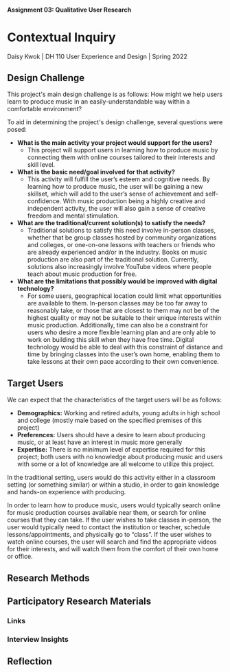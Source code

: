 #### Assignment 03: Qualitative User Research 
# Contextual Inquiry
Daisy Kwok | DH 110 User Experience and Design | Spring 2022

## Design Challenge
This project's main design challenge is as follows: How might we help users learn to produce music in an easily-understandable way within a comfortable environment?

To aid in determining the project's design challenge, several questions were posed: 
* **What is the main activity your project would support for the users?**
  * This project will support users in learning how to produce music by connecting them with online courses tailored to their interests and skill level. 
* **What is the basic need/goal involved for that activity?**
  * This activity will fulfill the user’s esteem and cognitive needs. By learning how to produce music, the user will be gaining a new skillset, which will add to the user’s sense of achievement and self-confidence. With music production being a highly creative and independent activity, the user will also gain a sense of creative freedom and mental stimulation. 
* **What are the traditional/current solution(s) to satisfy the needs?**
  * Traditional solutions to satisfy this need involve  in-person classes, whether that be group classes hosted by community organizations and colleges, or one-on-one lessons with teachers or friends who are already experienced and/or in the industry. Books on music production are also part of the traditional solution. Currently, solutions also increasingly involve YouTube videos where people teach about music production for free.
* **What are the limitations that possibly would be improved with digital technology?**
  * For some users, geographical location could limit what opportunities are available to them. In-person classes may be too far away to reasonably take, or those that are closest to them may not be of the highest quality or may not be suitable to their unique interests within music production. Additionally, time can also be a constraint for users who desire a more flexible learning plan and are only able to work on building this skill when they have free time. Digital technology would be able to deal with this constraint of distance and time by bringing classes into the user’s own home, enabling them to take lessons at their own pace according to their own convenience. 

## Target Users
We can expect that the characteristics of the target users will be as follows: 
* **Demographics:** Working and retired adults, young adults in high school and college (mostly male based on the specified premises of this project)
* **Preferences:** Users should have a desire to learn about producing music, or at least have an interest in music more generally
* **Expertise:** There is no minimum level of expertise required for this project; both users with no knowledge about producing music and users with some or a lot of knowledge are all welcome to utilize this project. 

In the traditional setting, users would do this activity either in a classroom setting (or something similar) or within a studio, in order to gain knowledge and hands-on experience with producing. 

In order to learn how to produce music, users would typically search online for music production courses available near them, or search for online courses that they can take. If the user wishes to take classes in-person, the user would typically need to contact the institution or teacher, schedule lessons/appointments, and physically go to “class”. If the user wishes to watch online courses, the user will search and find the appropriate videos for their interests, and will watch them from the comfort of their own home or office. 

## Research Methods

## Participatory Research Materials
### Links

### Interview Insights

## Reflection
